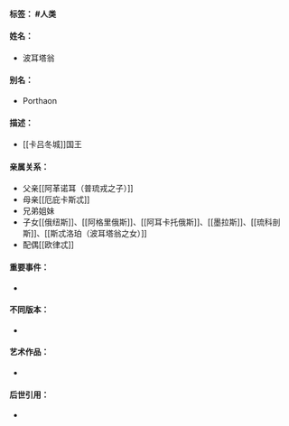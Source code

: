 #### 标签： #人类
#### 姓名：
- 波耳塔翁
#### 别名：
- Porthaon
#### 描述：
- [[卡吕冬城]]国王
#### 亲属关系：
- 父亲[[阿革诺耳（普琉戎之子）]]
- 母亲[[厄庇卡斯忒]]
- 兄弟姐妹
- 子女[[俄纽斯]]、[[阿格里俄斯]]、[[阿耳卡托俄斯]]、[[墨拉斯]]、[[琉科剖斯]]、[[斯忒洛珀（波耳塔翁之女）]]
- 配偶[[欧律忒]]
#### 重要事件：
- 
#### 不同版本：
- 
#### 艺术作品：
- 
#### 后世引用：
- 